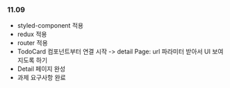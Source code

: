 ### 11.09

- styled-component 적용
- redux 적용
- router 적용
- TodoCard 컴포넌트부터 연결 시작 -> detail Page: url 파라미터 받아서 UI 보여지도록 하기
- Detail 페이지 완성
- 과제 요구사항 완료
